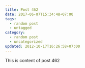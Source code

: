```yaml
---
title: Post 462
date: 2017-06-07T15:34:48+07:00
tags:
  - random post
  - untagged
category:
  - random post
  - uncategorized
updated: 2012-10-17T16:26:58+07:00
---
```

This is content of post 462